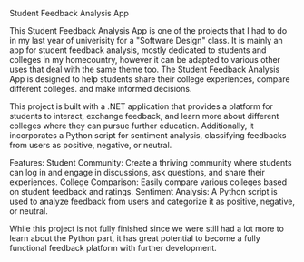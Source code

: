 Student Feedback Analysis App

This Student Feedback Analysis App is one of the projects that I had to do in my last year of univerisity for a "Software Design" class. It is mainly an app for student feedback analysis, mostly dedicated to students and colleges in my homecountry, 
however it can be adapted to various other uses that deal with the same theme too. The Student Feedback Analysis App is designed to help students share their college experiences, compare different colleges.
and make informed decisions. 

This project is built with a .NET application that provides a platform for students to interact, exchange feedback, and learn more about different colleges where they can pursue further education. 
Additionally, it incorporates a Python script for sentiment analysis, classifying feedbacks from users as positive, negative, or neutral.

Features:
Student Community: Create a thriving community where students can log in and engage in discussions, ask questions, and share their experiences.
College Comparison: Easily compare various colleges based on student feedback and ratings.
Sentiment Analysis: A Python script is used to analyze feedback from users and categorize it as positive, negative, or neutral.

While this project is not fully finished since we were still had a lot more to learn about the Python part, it has great potential to become a fully functional feedback platform with further development.
